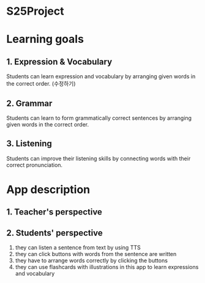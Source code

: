 # S25Project
# Learning goals
## 1. Expression & Vocabulary
Students can learn expression and vocabulary by arranging given words in the correct order. (수정하기)
## 2. Grammar
Students can learn to form grammatically correct sentences by arranging given words in the correct order.
## 3. Listening
Students can improve their listening skills by connecting words with their correct pronunciation.

# App description
## 1. Teacher's perspective

## 2. Students' perspective
1) they can listen a sentence from text by using TTS
2) they can click buttons with words from the sentence are written
3) they have to arrange words correctly by clicking the buttons
4) they can use flashcards with illustrations in this app to learn expressions and vocabulary
